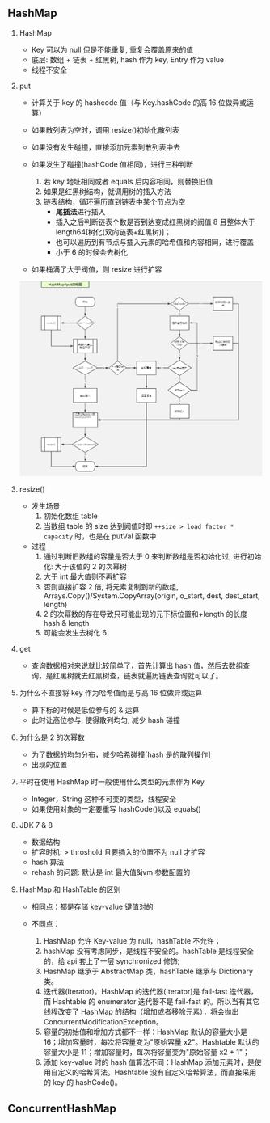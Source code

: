 ## HashMap

1. HashMap

   - Key 可以为 null 但是不能重复, 重复会覆盖原来的值
   - 底层: 数组 + 链表 + 红黑树, hash 作为 key, Entry 作为 value
   - 线程不安全

2. put

   - 计算关于 key 的 hashcode 值（与 Key.hashCode 的高 16 位做异或运算）
   - 如果散列表为空时，调用 resize()初始化散列表
   - 如果没有发生碰撞，直接添加元素到散列表中去
   - 如果发生了碰撞(hashCode 值相同)，进行三种判断

     1. 若 key 地址相同或者 equals 后内容相同，则替换旧值
     2. 如果是红黑树结构，就调用树的插入方法
     3. 链表结构，循环遍历直到链表中某个节点为空
        - **尾插法**进行插入
        - 插入之后判断链表个数是否到达变成红黑树的阙值 8 且整体大于 length64[树化(双向链表+红黑树)]；
        - 也可以遍历到有节点与插入元素的哈希值和内容相同，进行覆盖
        - 小于 6 的时候会去树化

   - 如果桶满了大于阀值，则 resize 进行扩容

   ![avatar](/static/image/java/javase-hashnap-put.png)

3. resize()

   - 发生场景
     1. 初始化数组 table
     2. 当数组 table 的 size 达到阙值时即 `++size > load factor * capacity` 时，也是在 putVal 函数中
   - 过程
     1. 通过判断旧数组的容量是否大于 0 来判断数组是否初始化过, 进行初始化: 大于该值的 2 的次幂树
     2. 大于 int 最大值则不再扩容
     3. 否则直接扩容 2 倍, 将元素复制到新的数组, Arrays.Copy()/System.CopyArray(origin, o_start, dest, dest_start, length)
     4. 2 的次幂数的存在导致只可能出现的元下标位置和+length 的长度 hash & length
     5. 可能会发生去树化 6

4. get

   - 查询数据相对来说就⽐较简单了，⾸先计算出 hash 值，然后去数组查询，是红⿊树就去红⿊树查，链表就遍历链表查询就可以了。

5. 为什么不直接将 key 作为哈希值而是与高 16 位做异或运算

   - 算下标的时候是低位参与的 & 运算
   - 此时让高位参与, 使得散列均匀, 减少 hash 碰撞

6. 为什么是 2 的次幂数

   - 为了数据的均匀分布，减少哈希碰撞[hash 是的散列操作]
   - 出现的位置

7. 平时在使用 HashMap 时一般使用什么类型的元素作为 Key

   - Integer，String 这种不可变的类型，线程安全
   - 如果使用对象的一定要重写 hashCode()以及 equals()

8. JDK 7 & 8

   - 数据结构
   - 扩容时机: > throshold 且要插入的位置不为 null 才扩容
   - hash 算法
   - rehash 的问题: 默认是 int 最大值&jvm 参数配置的

9. HashMap 和 HashTable 的区别

   - 相同点：都是存储 key-value 键值对的
   - 不同点：

     1. HashMap 允许 Key-value 为 null，hashTable 不允许；
     2. hashMap 没有考虑同步，是线程不安全的。hashTable 是线程安全的，给 api 套上了一层 synchronized 修饰;
     3. HashMap 继承于 AbstractMap 类，hashTable 继承与 Dictionary 类。
     4. 迭代器(Iterator)。HashMap 的迭代器(Iterator)是 fail-fast 迭代器，而 Hashtable 的 enumerator 迭代器不是 fail-fast 的。所以当有其它线程改变了 HashMap 的结构（增加或者移除元素），将会抛出 ConcurrentModificationException。
     5. 容量的初始值和增加方式都不一样：HashMap 默认的容量大小是 16；增加容量时，每次将容量变为"原始容量 x2"。Hashtable 默认的容量大小是 11；增加容量时，每次将容量变为"原始容量 x2 + 1"；
     6. 添加 key-value 时的 hash 值算法不同：HashMap 添加元素时，是使用自定义的哈希算法。Hashtable 没有自定义哈希算法，而直接采用的 key 的 hashCode()。

## ConcurrentHashMap
